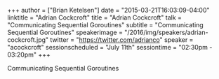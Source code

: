 +++
author = ["Brian Ketelsen"]
date = "2015-03-21T16:03:09-04:00"
linktitle = "Adrian Cockcroft"
title = "Adrian Cockcroft"
talk = "Communicating Sequential Goroutines"
subtitle = "Communicating Sequential Goroutines"
speakerimage = "/2016/img/speakers/adrian-cockcroft.jpg"
twitter = "https://twitter.com/adrianco"
speaker = "acockcroft"
sessionscheduled = "July 11th"
sessiontime = "02:30pm - 03:20pm"
+++

Communicating Sequential Goroutines
